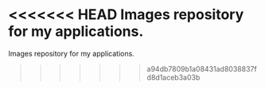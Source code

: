 <<<<<<< HEAD
Images repository for my applications.
=======
Images  repository for my applications.
>>>>>>> a94db7809b1a08431ad8038837fd8d1aceb3a03b
